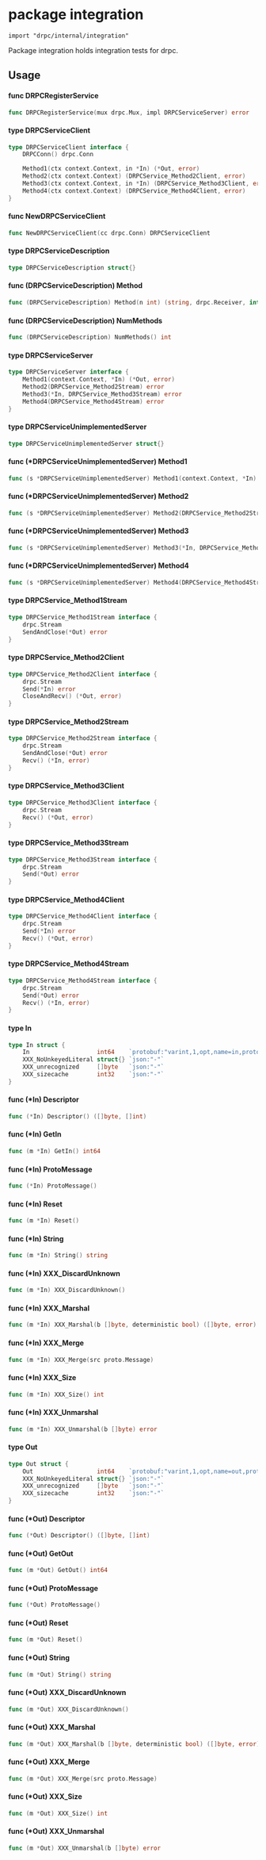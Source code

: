# package integration

`import "drpc/internal/integration"`

Package integration holds integration tests for drpc.

## Usage

#### func  DRPCRegisterService

```go
func DRPCRegisterService(mux drpc.Mux, impl DRPCServiceServer) error
```

#### type DRPCServiceClient

```go
type DRPCServiceClient interface {
	DRPCConn() drpc.Conn

	Method1(ctx context.Context, in *In) (*Out, error)
	Method2(ctx context.Context) (DRPCService_Method2Client, error)
	Method3(ctx context.Context, in *In) (DRPCService_Method3Client, error)
	Method4(ctx context.Context) (DRPCService_Method4Client, error)
}
```


#### func  NewDRPCServiceClient

```go
func NewDRPCServiceClient(cc drpc.Conn) DRPCServiceClient
```

#### type DRPCServiceDescription

```go
type DRPCServiceDescription struct{}
```


#### func (DRPCServiceDescription) Method

```go
func (DRPCServiceDescription) Method(n int) (string, drpc.Receiver, interface{}, bool)
```

#### func (DRPCServiceDescription) NumMethods

```go
func (DRPCServiceDescription) NumMethods() int
```

#### type DRPCServiceServer

```go
type DRPCServiceServer interface {
	Method1(context.Context, *In) (*Out, error)
	Method2(DRPCService_Method2Stream) error
	Method3(*In, DRPCService_Method3Stream) error
	Method4(DRPCService_Method4Stream) error
}
```


#### type DRPCServiceUnimplementedServer

```go
type DRPCServiceUnimplementedServer struct{}
```


#### func (*DRPCServiceUnimplementedServer) Method1

```go
func (s *DRPCServiceUnimplementedServer) Method1(context.Context, *In) (*Out, error)
```

#### func (*DRPCServiceUnimplementedServer) Method2

```go
func (s *DRPCServiceUnimplementedServer) Method2(DRPCService_Method2Stream) error
```

#### func (*DRPCServiceUnimplementedServer) Method3

```go
func (s *DRPCServiceUnimplementedServer) Method3(*In, DRPCService_Method3Stream) error
```

#### func (*DRPCServiceUnimplementedServer) Method4

```go
func (s *DRPCServiceUnimplementedServer) Method4(DRPCService_Method4Stream) error
```

#### type DRPCService_Method1Stream

```go
type DRPCService_Method1Stream interface {
	drpc.Stream
	SendAndClose(*Out) error
}
```


#### type DRPCService_Method2Client

```go
type DRPCService_Method2Client interface {
	drpc.Stream
	Send(*In) error
	CloseAndRecv() (*Out, error)
}
```


#### type DRPCService_Method2Stream

```go
type DRPCService_Method2Stream interface {
	drpc.Stream
	SendAndClose(*Out) error
	Recv() (*In, error)
}
```


#### type DRPCService_Method3Client

```go
type DRPCService_Method3Client interface {
	drpc.Stream
	Recv() (*Out, error)
}
```


#### type DRPCService_Method3Stream

```go
type DRPCService_Method3Stream interface {
	drpc.Stream
	Send(*Out) error
}
```


#### type DRPCService_Method4Client

```go
type DRPCService_Method4Client interface {
	drpc.Stream
	Send(*In) error
	Recv() (*Out, error)
}
```


#### type DRPCService_Method4Stream

```go
type DRPCService_Method4Stream interface {
	drpc.Stream
	Send(*Out) error
	Recv() (*In, error)
}
```


#### type In

```go
type In struct {
	In                   int64    `protobuf:"varint,1,opt,name=in,proto3" json:"in,omitempty"`
	XXX_NoUnkeyedLiteral struct{} `json:"-"`
	XXX_unrecognized     []byte   `json:"-"`
	XXX_sizecache        int32    `json:"-"`
}
```


#### func (*In) Descriptor

```go
func (*In) Descriptor() ([]byte, []int)
```

#### func (*In) GetIn

```go
func (m *In) GetIn() int64
```

#### func (*In) ProtoMessage

```go
func (*In) ProtoMessage()
```

#### func (*In) Reset

```go
func (m *In) Reset()
```

#### func (*In) String

```go
func (m *In) String() string
```

#### func (*In) XXX_DiscardUnknown

```go
func (m *In) XXX_DiscardUnknown()
```

#### func (*In) XXX_Marshal

```go
func (m *In) XXX_Marshal(b []byte, deterministic bool) ([]byte, error)
```

#### func (*In) XXX_Merge

```go
func (m *In) XXX_Merge(src proto.Message)
```

#### func (*In) XXX_Size

```go
func (m *In) XXX_Size() int
```

#### func (*In) XXX_Unmarshal

```go
func (m *In) XXX_Unmarshal(b []byte) error
```

#### type Out

```go
type Out struct {
	Out                  int64    `protobuf:"varint,1,opt,name=out,proto3" json:"out,omitempty"`
	XXX_NoUnkeyedLiteral struct{} `json:"-"`
	XXX_unrecognized     []byte   `json:"-"`
	XXX_sizecache        int32    `json:"-"`
}
```


#### func (*Out) Descriptor

```go
func (*Out) Descriptor() ([]byte, []int)
```

#### func (*Out) GetOut

```go
func (m *Out) GetOut() int64
```

#### func (*Out) ProtoMessage

```go
func (*Out) ProtoMessage()
```

#### func (*Out) Reset

```go
func (m *Out) Reset()
```

#### func (*Out) String

```go
func (m *Out) String() string
```

#### func (*Out) XXX_DiscardUnknown

```go
func (m *Out) XXX_DiscardUnknown()
```

#### func (*Out) XXX_Marshal

```go
func (m *Out) XXX_Marshal(b []byte, deterministic bool) ([]byte, error)
```

#### func (*Out) XXX_Merge

```go
func (m *Out) XXX_Merge(src proto.Message)
```

#### func (*Out) XXX_Size

```go
func (m *Out) XXX_Size() int
```

#### func (*Out) XXX_Unmarshal

```go
func (m *Out) XXX_Unmarshal(b []byte) error
```
